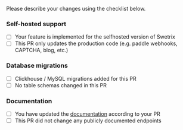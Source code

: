 Please describe your changes using the checklist below.

### Self-hosted support
- [ ] Your feature is implemented for the selfhosted version of Swetrix
- [ ] This PR only updates the production code (e.g. paddle webhooks, CAPTCHA, blog, etc.)

### Database migrations
- [ ] Clickhouse / MySQL migrations added for this PR
- [ ] No table schemas changed in this PR

### Documentation
- [ ] You have updated the [documentation](https://github.com/swetrix/docs) according to your PR
- [ ] This PR did not change any publicly documented endpoints
